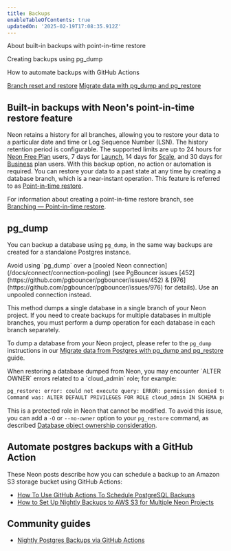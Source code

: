 ```yaml
---
title: Backups
enableTableOfContents: true
updatedOn: '2025-02-19T17:08:35.912Z'
---
```


<InfoBlock>
<DocsList title="What you will learn:">
<p>About built-in backups with point-in-time restore</p>
<p>Creating backups using pg_dump</p>
<p>How to automate backups with GitHub Actions</p>
</DocsList>

<DocsList title="Related resources" theme="docs">
  <a href="/docs/introduction/point-in-time-restore">Branch reset and restore</a>
  <a href="/docs/import/migrate-from-postgres">Migrate data with pg_dump and pg_restore</a>
</DocsList>

</InfoBlock>

## Built-in backups with Neon's point-in-time restore feature

Neon retains a history for all branches, allowing you to restore your data to a particular date and time or Log Sequence Number (LSN). The history retention period is configurable. The supported limits are up to 24 hours for [Neon Free Plan](/docs/introduction/plans#free-plan) users, 7 days for [Launch](/docs/introduction/plans#launch), 14 days for [Scale](/docs/introduction/plans#scale), and 30 days for [Business](/docs/introduction/plans#business) plan users. With this backup option, no action or automation is required. You can restore your data to a past state at any time by creating a database branch, which is a near-instant operation. This feature is referred to as [Point-in-time restore](/docs/introduction/point-in-time-restore).

For information about creating a point-in-time restore branch, see [Branching — Point-in-time restore](/docs/guides/branching-pitr).

## pg_dump

You can backup a database using `pg_dump`, in the same way backups are created for a standalone Postgres instance.

<Admonition type="important">
Avoid using `pg_dump` over a [pooled Neon connection](/docs/connect/connection-pooling) (see PgBouncer issues [452](https://github.com/pgbouncer/pgbouncer/issues/452) & [976](https://github.com/pgbouncer/pgbouncer/issues/976) for details). Use an unpooled connection instead.
</Admonition>

This method dumps a single database in a single branch of your Neon project. If you need to create backups for multiple databases in multiple branches, you must perform a dump operation for each database in each branch separately.

To dump a database from your Neon project, please refer to the `pg_dump` instructions in our [Migrate data from Postgres with pg_dump and pg_restore](/docs/import/migrate-from-postgres) guide.

<Admonition type="tip">
When restoring a database dumped from Neon, you may encounter `ALTER OWNER` errors related to a `cloud_admin` role; for example:

```bash
pg_restore: error: could not execute query: ERROR: permission denied to change default privileges
Command was: ALTER DEFAULT PRIVILEGES FOR ROLE cloud_admin IN SCHEMA public GRANT ALL ON SEQUENCES TO neon_superuser WITH GRANT OPTION;
```

This is a protected role in Neon that cannot be modified. To avoid this issue, you can add a `-O` or `--no-owner` option to your `pg_restore` command, as described [Database object ownership consideration](/docs/import/migrate-from-postgres#database-object-ownership-considerations).
</Admonition>

## Automate postgres backups with a GitHub Action

These Neon posts describe how you can schedule a backup to an Amazon S3 storage bucket using GitHub Actions:

- [How To Use GitHub Actions To Schedule PostgreSQL Backups](https://neon.tech/blog/how-to-create-an-aws-s3-bucket-for-postgres-backups)
- [How to Set Up Nightly Backups to AWS S3 for Multiple Neon Projects](https://neon.tech/blog/nightly-backups-for-multiple-neon-projects)

## Community guides

- [Nightly Postgres Backups via GitHub Actions](https://joshstrange.com/2024/04/26/nightly-postgres-backups-via-github-actions/)

<NeedHelp/>
